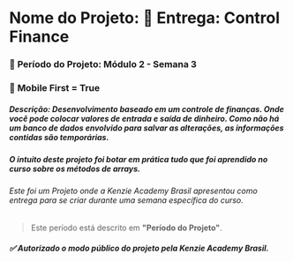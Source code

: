 # **Nome do Projeto:** 🏁 Entrega: Control Finance

### :date: **Período do Projeto:** Módulo 2 - Semana 3
### :iphone: **Mobile First =** True


##### **Descrição:** Desenvolvimento baseado em um controle de finanças. Onde você pode colocar valores de entrada e saída de dinheiro. Como não há um banco de dados envolvido para salvar as alterações, as informações contidas são temporárias.

##### O intuito deste projeto foi botar em prática tudo que foi aprendido no curso sobre os métodos de arrays.


###### Este foi um Projeto onde a Kenzie Academy Brasil apresentou como entrega para se criar durante uma semana específica do curso.
> Este período está descrito em **"Período do Projeto"**.

##### :white_check_mark: Autorizado o modo público do projeto pela Kenzie Academy Brasil.
